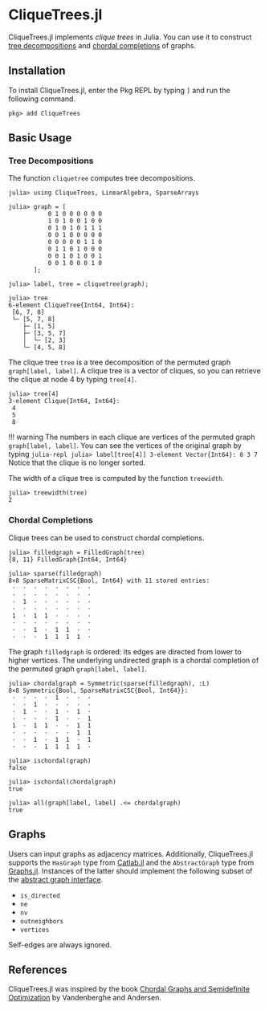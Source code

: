 # CliqueTrees.jl

CliqueTrees.jl implements *clique trees* in Julia. You can use it to construct [tree decompositions](https://en.wikipedia.org/wiki/Tree_decomposition) and [chordal completions](https://en.wikipedia.org/wiki/Chordal_completion) of graphs.

## Installation

To install CliqueTrees.jl, enter the Pkg REPL by typing `]` and run the following command.

```julia-repl
pkg> add CliqueTrees
```

## Basic Usage

### Tree Decompositions

The function `cliquetree` computes tree decompositions.

```julia-repl
julia> using CliqueTrees, LinearAlgebra, SparseArrays

julia> graph = [
           0 1 0 0 0 0 0 0
           1 0 1 0 0 1 0 0
           0 1 0 1 0 1 1 1
           0 0 1 0 0 0 0 0
           0 0 0 0 0 1 1 0
           0 1 1 0 1 0 0 0
           0 0 1 0 1 0 0 1
           0 0 1 0 0 0 1 0
       ];

julia> label, tree = cliquetree(graph);

julia> tree
6-element CliqueTree{Int64, Int64}:
 [6, 7, 8]
 └─ [5, 7, 8]
    ├─ [1, 5]
    ├─ [3, 5, 7]
    │  └─ [2, 3]
    └─ [4, 5, 8]
```

The clique tree `tree` is a tree decomposition of the permuted graph `graph[label, label]`.
A clique tree is a vector of cliques, so you can retrieve the clique at node 4 by typing `tree[4]`.

```julia-repl
julia> tree[4]
3-element Clique{Int64, Int64}:
 4
 5
 8
```

!!! warning
    The numbers in each clique are vertices of the permuted graph `graph[label, label]`.
    You can see the vertices of the original graph by typing
    ```julia-repl
    julia> label[tree[4]]
    3-element Vector{Int64}:
    8
    3
    7
    ```
    Notice that the clique is no longer sorted.

The width of a clique tree is computed by the function `treewidth`.

```julia-repl
julia> treewidth(tree)
2
```

### Chordal Completions

Clique trees can be used to construct chordal completions.

```julia-repl
julia> filledgraph = FilledGraph(tree)
{8, 11} FilledGraph{Int64, Int64}

julia> sparse(filledgraph)
8×8 SparseMatrixCSC{Bool, Int64} with 11 stored entries:
 ⋅  ⋅  ⋅  ⋅  ⋅  ⋅  ⋅  ⋅
 ⋅  ⋅  ⋅  ⋅  ⋅  ⋅  ⋅  ⋅
 ⋅  1  ⋅  ⋅  ⋅  ⋅  ⋅  ⋅
 ⋅  ⋅  ⋅  ⋅  ⋅  ⋅  ⋅  ⋅
 1  ⋅  1  1  ⋅  ⋅  ⋅  ⋅
 ⋅  ⋅  ⋅  ⋅  ⋅  ⋅  ⋅  ⋅
 ⋅  ⋅  1  ⋅  1  1  ⋅  ⋅
 ⋅  ⋅  ⋅  1  1  1  1  ⋅
```

The graph `filledgraph` is ordered: its edges are directed from lower to higher vertices. The underlying undirected graph is a chordal completion of the permuted graph `graph[label, label]`.

```julia-repl
julia> chordalgraph = Symmetric(sparse(filledgraph), :L)
8×8 Symmetric{Bool, SparseMatrixCSC{Bool, Int64}}:
 ⋅  ⋅  ⋅  ⋅  1  ⋅  ⋅  ⋅
 ⋅  ⋅  1  ⋅  ⋅  ⋅  ⋅  ⋅
 ⋅  1  ⋅  ⋅  1  ⋅  1  ⋅
 ⋅  ⋅  ⋅  ⋅  1  ⋅  ⋅  1
 1  ⋅  1  1  ⋅  ⋅  1  1
 ⋅  ⋅  ⋅  ⋅  ⋅  ⋅  1  1
 ⋅  ⋅  1  ⋅  1  1  ⋅  1
 ⋅  ⋅  ⋅  1  1  1  1  ⋅

julia> ischordal(graph)
false

julia> ischordal(chordalgraph)
true

julia> all(graph[label, label] .<= chordalgraph)
true
```

## Graphs

Users can input graphs as adjacency matrices. Additionally, CliqueTrees.jl supports the `HasGraph` type from [Catlab.jl](https://github.com/AlgebraicJulia/Catlab.jl) and the `AbstractGraph` type from [Graphs.jl](https://github.com/JuliaGraphs/Graphs.jl). Instances of the latter should implement the following subset of the [abstract graph interface](https://juliagraphs.org/Graphs.jl/stable/core_functions/interface/).

  - `is_directed`
  - `ne`
  - `nv`
  - `outneighbors`
  - `vertices`

Self-edges are always ignored.

## References

CliqueTrees.jl was inspired by the book [Chordal Graphs and Semidefinite Optimization](https://www.nowpublishers.com/article/Details/OPT-006) by Vandenberghe and Andersen.
